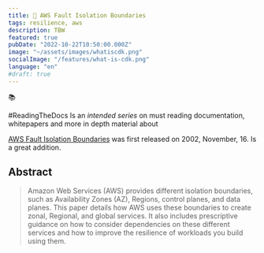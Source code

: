 ```yaml
---
title: 📑 AWS Fault Isolation Boundaries
tags: resilience, aws
description: TBW
featured: true
pubDate: "2022-10-22T10:50:00.000Z"
image: "~/assets/images/whatiscdk.png"
socialImage: "/features/what-is-cdk.png"
language: "en"
#draft: true
---
```


<section class="callout">
  <div class="callout__icon"><span role="img" aria-label="Conception" >📚</span></div>
    <article class="callout__content">
    <p>#ReadingTheDocs Is an <i>intended series</i> on must reading documentation, whitepapers and more in depth material about</p>
  </article>
</section>

[AWS Fault Isolation Boundaries](https://docs.aws.amazon.com/whitepapers/latest/aws-fault-isolation-boundaries/abstract-and-introduction.html) was first released on 2002, November, 16. Is a great addition.

## Abstract

> Amazon Web Services (AWS) provides different isolation boundaries, such as Availability Zones (AZ), Regions, control planes, and data planes. This paper details how AWS uses these boundaries to create zonal, Regional, and global services. It also includes prescriptive guidance on how to consider dependencies on these different services and how to improve the resilience of workloads you build using them.
